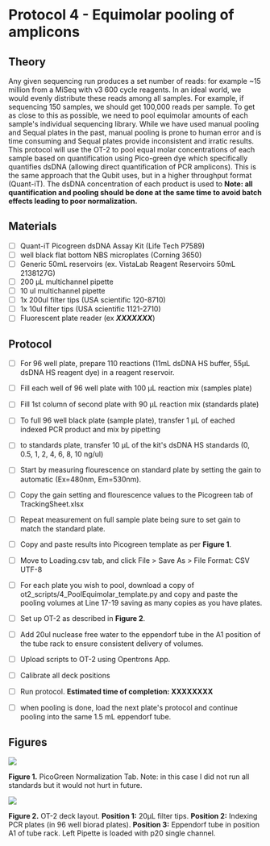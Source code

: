 # Protocol 4 - Equimolar pooling of amplicons

## Theory
Any given sequencing run produces a set number of reads: for example ~15 million from a MiSeq with v3 600 cycle reagents. In an ideal world, we would evenly distribute these reads among all samples. For example, if sequencing 150 samples, we should get 100,000 reads per sample. To get as close to this as possible, we need to pool equimolar amounts of each sample's individual sequencing library. While we have used manual pooling and Sequal plates in the past, manual pooling is prone to human error and is time consuming and Sequal plates provide inconsistent and irratic results. This protocol will use the OT-2 to pool equal molar concentrations of each sample based on quantification using Pico-green dye which specifically quantifies dsDNA (allowing direct quantification of PCR amplicons). This is the same approach that the Qubit uses, but in a higher throughput format (Quant-iT). The dsDNA concentration of each product is used to **Note: all quantification and pooling should be done at the same time to avoid batch effects leading to poor normalization.**

## Materials
- [ ] Quant-iT Picogreen dsDNA Assay Kit (Life Tech P7589)
- [ ] well black flat bottom NBS microplates (Corning 3650)
- [ ] Generic 50mL reservoirs (ex. VistaLab Reagent Reservoirs 50mL 2138127G)
- [ ] 200 µL multichannel pipette
- [ ] 10 ul multichannel pipette
- [ ] 1x 200ul filter tips (USA scientific 120-8710)
- [ ] 1x 10ul filter tips (USA scientific 1121-2710)
- [ ] Fluorescent plate reader (ex ***XXXXXXX***)

## Protocol
- [ ] For 96 well plate, prepare 110 reactions (11mL dsDNA HS buffer, 55µL dsDNA HS reagent dye) in a reagent reservoir.
- [ ] Fill each well of 96 well plate with 100 µL reaction mix (samples plate)
- [ ] Fill 1st column of second plate with 90 µL reaction mix (standards plate)
- [ ] To full 96 well black plate (sample plate), transfer 1 µL of eached indexed PCR product and mix by pipetting
- [ ] to standards plate, transfer 10 µL of the kit's dsDNA HS standards (0, 0.5, 1, 2, 4, 6, 8, 10 ng/ul)
- [ ] Start by measuring flourescence on standard plate by setting the gain to automatic (Ex=480nm, Em=530nm).
- [ ] Copy the gain setting and flourescence values to the Picogreen tab of TrackingSheet.xlsx
- [ ] Repeat measurement on full sample plate being sure to set gain to match the standard plate.
- [ ] Copy and paste results into Picogreen template as per **Figure 1**.
- [ ] Move to Loading.csv tab, and click File > Save As > File Format: CSV UTF-8
- [ ] For each plate you wish to pool, download a copy of ot2_scripts/4_PoolEquimolar_template.py and copy and paste the pooling volumes at Line 17-19 saving as many copies as you have plates.
- [ ] Set up OT-2 as described in **Figure 2**.
- [ ] Add 20ul nuclease free water to the eppendorf tube in the A1 position of the tube rack to ensure consistent delivery of volumes.
- [ ] Upload scripts to OT-2 using Opentrons App.
- [ ] Calibrate all deck positions
- [ ] Run protocol. **Estimated time of completion: XXXXXXXX**
- [ ] when pooling is done, load the next plate's protocol and continue pooling into the same 1.5 mL eppendorf tube.



## Figures
![](https://github.com/jbisanz/AmpliconSeq/raw/master/images/picogreen.png)

**Figure 1.** PicoGreen Normalization Tab. Note: in this case I did not run all standards but it would not hurt in future.

![](https://github.com/jbisanz/AmpliconSeq/raw/master/images/ot2pico.png)

**Figure 2.** OT-2 deck layout. **Position 1:** 20µL filter tips. **Position 2:** Indexing PCR plates (in 96 well biorad plates). **Position 3:** Eppendorf tube in position A1 of tube rack. Left Pipette is loaded with p20 single channel.

